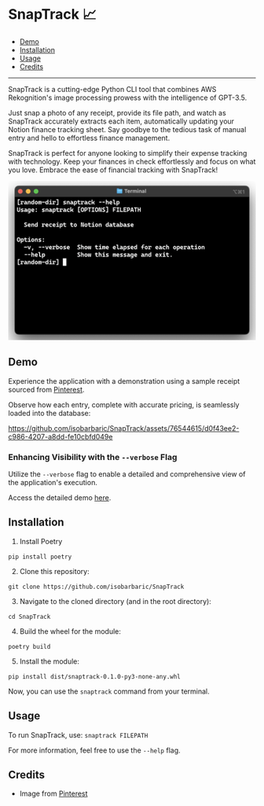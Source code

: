 # SnapTrack :chart_with_upwards_trend:

- [Demo](#demo)
- [Installation](#installation)
- [Usage](#usage)
- [Credits](#credits)

-----

SnapTrack is a cutting-edge Python CLI tool that combines AWS Rekognition's image processing prowess with the intelligence of GPT-3.5. 

Just snap a photo of any receipt, provide its file path, and watch as SnapTrack accurately extracts each item, automatically updating your Notion finance tracking sheet. Say goodbye to the tedious task of manual entry and hello to effortless finance management. 

SnapTrack is perfect for anyone looking to simplify their expense tracking with technology. Keep your finances in check effortlessly and focus on what you love. Embrace the ease of financial tracking with SnapTrack!

![Help](assets/help.png)

## Demo

Experience the application with a demonstration using a sample receipt sourced from [Pinterest](#credits).

Observe how each entry, complete with accurate pricing, is seamlessly loaded into the database: 

https://github.com/isobarbaric/SnapTrack/assets/76544615/d0f43ee2-c986-4207-a8dd-fe10cbfd049e

### Enhancing Visibility with the `--verbose` Flag

Utilize the ``--verbose`` flag to enable a detailed and comprehensive view of the application's execution.

Access the detailed demo [here](https://github.com/isobarbaric/SnapTrack/assets/76544615/0bec78af-45e3-4fd3-869d-11bb43843e04).

## Installation
1. Install Poetry
```
pip install poetry
```

2. Clone this repository:
```
git clone https://github.com/isobarbaric/SnapTrack
```

3. Navigate to the cloned directory (and in the root directory):
```
cd SnapTrack
```

4. Build the wheel for the module:
```
poetry build
```

5. Install the module:
```
pip install dist/snaptrack-0.1.0-py3-none-any.whl
```

Now, you can use the `snaptrack` command from your terminal.

## Usage
To run SnapTrack, use:
``snaptrack FILEPATH``

For more information, feel free to use the ``--help`` flag.

## Credits
- Image from [Pinterest](https://www.pinterest.ca/pin/receipt--282952789077533732/)

